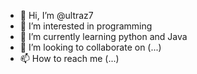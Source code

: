 - 👋 Hi, I’m @ultraz7
- 👀 I’m interested in programming  
- 🌱 I’m currently learning python and Java 
- 💞️ I’m looking to collaborate on (...)
- 📫 How to reach me (...)

<!---
ultraz7/ultraz7 is a ✨ special ✨ repository because its `README.md` (this file) appears on your GitHub profile.
You can click the Preview link to take a look at your changes.
--->
